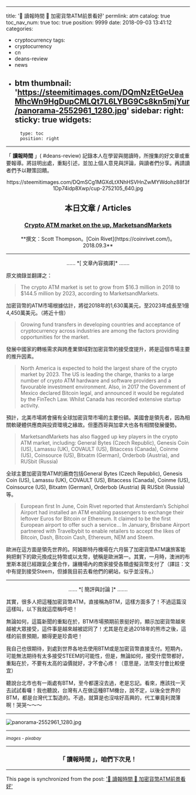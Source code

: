 
---
title: '📰 讀報時間 📰 加密貨幣ATM前景看好'
permlink: atm
catalog: true
toc_nav_num: true
toc: true
position: 9999
date: 2018-09-03 13:41:12
categories:
- cryptocurrency
tags:
- cryptocurrency
- cn
- deans-review
- news
- btm
thumbnail: 'https://steemitimages.com/DQmNzEtGeUeaMhcWn9HgDupCMLQt7L6LYBG9Cs8kn5mjYur/panorama-2552961_1280.jpg'
sidebar:
    right:
        sticky: true
widgets:
    -
        type: toc
        position: right
---


「  **讀報時間**  」( #deans-review) 記錄本人在學習與閱讀時，所搜集的好文章或重要報導。將註明出處，重點引述，並加上個人意見與評論，與讀者們分享。再請讀者們予以鞭策回饋。

<center>https://steemitimages.com/DQmSCg1MGXdLtXNhHSVHnZwMYWdohz88f3f1Dp74idp8Xwp/cup-2752105_640.jpg</center>

## <center>本日文章 / Articles</center>
### <center>[Crypto ATM market on the up, MarketsandMarkets](https://coinrivet.com/crypto-atm-market-on-the-up-marketsandmarkets/)</center>
<center>**撰文：Scott Thompson。[Coin Rivet](https://coinrivet.com/)。2018.09.3**</center>

*****
<center>...... *[ 文章內容摘譯]* .......</center>

原文摘錄並翻譯之：

>The crypto ATM market is set to grow from $16.3 million in 2018 to $144.5 million by 2023, according to MarketsandMarkets.

加密貨幣的ATM市場根據估計，將從2018年的1,630萬美元，至2023年成長至1億4,450萬美元。（將近十倍）

>Growing fund transfers in developing countries and acceptance of cryptocurrency across industries are among the factors providing opportunities for the market.

發展中國家的轉帳需求與跨產業領域對加密貨幣的接受度提升，將是這個市場主要的推升因素。

>North America is expected to hold the largest share of the crypto market by 2023. The US is leading the charge, thanks to a large number of crypto ATM hardware and software providers and a favourable investment environment. Also, in 2017 the Government of Mexico declared Bitcoin legal, and announced it would be regulated by the FinTech Law. Whilst Canada has recorded extensive startup activity.

預計，北美市場將會擁有全球加密貨幣市場的主要份額。美國會是領先者，因為相關軟硬體供應商與投資環境之緣故。但墨西哥與加拿大也各有相關發展優勢。

>MarketsandMarkets has also flagged up key players in the crypto ATM market, including: General Bytes (Czech Republic), Genesis Coin (US), Lamassu (UK), COVAULT (US), Bitaccess (Canada), Coinme (US), Coinsource (US), Bitxatm (German), Orderbob (Austria), and RUSbit (Russia)

全球主要加密貨幣ATM的廠商包括General Bytes (Czech Republic), Genesis Coin (US), Lamassu (UK), COVAULT (US), Bitaccess (Canada), Coinme (US), Coinsource (US), Bitxatm (German), Orderbob (Austria) 與 RUSbit (Russia)等。

>European first
>In June, Coin Rivet reported that Amsterdam’s Schiphol Airport had installed an ATM enabling passengers to exchange their leftover Euros for Bitcoin or Ethereum. It claimed to be the first European airport to offer such a service... In January, Brisbane Airport partnered with Travelbybit to enable retailers to accept the likes of Bitcoin, Dash, Bitcoin Cash, Ethereum, NEM and Steem.

歐洲在這方面是領先世界的。阿姆斯特丹機場在六月裝了加密貨幣ATM讓旅客能夠把剩下的歐元換成比特幣或以太幣，號稱是歐洲第一。其實，一月時，澳洲的布里斯本就已經跟氣企業合作，讓機場內的商家接受各類虛擬貨幣支付了（譯註：文中有提到接受Steem，但據我目前去看他們的網站，似乎並沒有。）

*****
<center>...... *[ 簡評與討論 ]* .......</center>

其實，很多人把這種加密貨幣ATM，直接稱為BTM，這樣方面多了！不過這篇沒這樣叫，以下我就這麼稱呼吧！

無論如何，這篇新聞的重點在於，BTM市場預期前景挺好的，顯示加密貨幣越來越被大眾接受，這件事是越來越被認同了！尤其是在走過2018年的熊市之後，這樣的前景預期，顯得更是珍貴吧！

我自己也很期待，到處到世界各地去使用BTM或是加密貨幣直接支付。短期內，可能無法期待有太多接受STEEM的可能性，但是，無論如何，接受什麼幣都好，重點在於，不要有太高的溢價就好，才不會心疼！（意思是，法幣支付會比較便宜）

聽說台北市也有一兩處有BTM，至今都還沒去過，老是忘記。看來，應該找一天去試試看囉！我也聽說，台灣有人在做這種BTM機台，說不定，以後全世界的BTM，都是台灣代工製造的。不過，就算是也沒啥好高興的，代工畢竟利潤薄啊！哭哭～～～

****

![panorama-2552961_1280.jpg](https://steemitimages.com/DQmNzEtGeUeaMhcWn9HgDupCMLQt7L6LYBG9Cs8kn5mjYur/panorama-2552961_1280.jpg)

****
<sub>*images - pixabay*</sub>
****
### <center>「  **讀報時間**  」，咱們下次見！</center>

- - -

This page is synchronized from the post: ['📰 讀報時間 📰 加密貨幣ATM前景看好'](https://steemit.com/@deanliu/atm)

